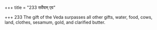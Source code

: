 +++
title = "233 सर्वेषाम् एव"

+++
233	The gift of the Veda surpasses all other gifts, water, food, cows, land, clothes, sesamum, gold, and clarified butter.